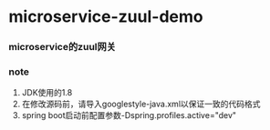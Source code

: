 microservice-zuul-demo
===================================

### microservice的zuul网关

### note
<ol>
<li>JDK使用的1.8</li>
<li>在修改源码前，请导入googlestyle-java.xml以保证一致的代码格式</li>
<li>spring boot启动前配置参数-Dspring.profiles.active="dev"</li>
</ol>
